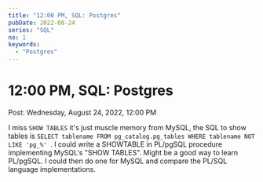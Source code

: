 ```yaml
---
title: "12:00 PM, SQL: Postgres"
pubDate: 2022-08-24
series: "SQL"
no: 1
keywords:
  - "Postgres"
---
```


# 12:00 PM, SQL: Postgres

Post: Wednesday, August 24, 2022, 12:00 PM

I miss `SHOW TABLES` it's just muscle memory from MySQL, the SQL to show tables is `SELECT tablename FROM pg_catalog.pg_tables WHERE tablename NOT LIKE 'pg_%'
`. I could write a SHOWTABLE in PL/pgSQL procedure implementing MySQL's "SHOW TABLES". Might be a good way to learn PL/pgSQL. I could then do one for MySQL and compare the PL/SQL language implementations.

